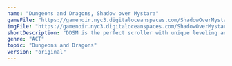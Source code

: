 ```yaml
---
name: "Dungeons and Dragons, Shadow over Mystara"
gameFile: "https://gamenoir.nyc3.digitaloceanspaces.com/ShadowOverMystara/ddsom.zip"
imgFile: "https://gamenoir.nyc3.digitaloceanspaces.com/ShadowOverMystara/original.webp"
shortDescription: "DDSM is the perfect scroller with unique leveling and item system in its time."
genre: "ACT"
topic: "Dungeons and Dragons"
version: "original"
---
```

